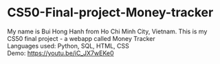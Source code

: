 # CS50-Final-project-Money-tracker
My name is Bui Hong Hanh from Ho Chi Minh City, Vietnam. This is my CS50 final project - a webapp called Money Tracker
<br /> Languages used: Python, SQL, HTML, CSS
<br /> Demo: https://youtu.be/iC_JX7wEKe0
